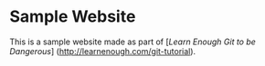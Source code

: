 # Sample Website

This is a sample website made as part of [*Learn Enough Git to be Dangerous*] (http://learnenough.com/git-tutorial).